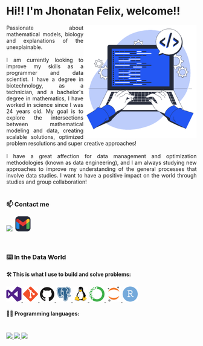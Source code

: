 <h1> Hi!! I'm Jhonatan Felix, welcome!! </h1>

<img align="right" alt="'Hand coding concept illustration' created by storyset - www.freepik.com" height="300" src="https://raw.githubusercontent.com/CleverGnd/skill-icons-news/main/img/github_profile.png">

<p align="justify"> Passionate about mathematical models, biology and explanations of the unexplainable.
    <br>
    <br>
    I am currently looking to improve my skills as a programmer and data scientist. I have a degree in biotechnology, as a technician, and a bachelor's degree in mathematics, I have worked in science since I was 24 years old. My goal is to explore the intersections between mathematical modeling and data, creating scalable solutions, optimized problem resolutions and super creative approaches!
    <br>
    <br>
    I have a great affection for data management and optimization methodologies (known as data engineering), and I am always studying new approaches to improve my understanding of the general processes that involve data studies. I want to have a positive impact on the world through studies and group collaboration!
    <br>
    <br>
    
</p>

<h3 align="left">📫 Contact me</h3>
<p align="left">
    <a href="https://github.com/JhonatanFelix" alt="GitHub Repositories" target="_blank">
    <img src="https://skillicons.dev/icons?i=linkedin" height="40" /></a>
    <a href="mailto:jhonatan.ramosfelix@agroparistech.fr" alt="Gmail">
    <img src="https://raw.githubusercontent.com/CleverGnd/skill-icons-news/77bb52e7ed724e437c488792dfa94146f6d48f11/icons/Gmail-Dark.svg" height="40"/></a></p>
<br>

<h3 align="left">⌨️ In the Data World</h3>

<h4 align="left">🛠️ This is what I use to build and solve problems:</h4>

<a href="https://github.com/JhonatanFelix?tab=repositories" alt="GitHub Repositories" target="_blank"> 
    <img src="https://raw.githubusercontent.com/devicons/devicon/master/icons/visualstudio/visualstudio-plain.svg" height="40" />
    <img src="https://raw.githubusercontent.com/devicons/devicon/master/icons/git/git-plain.svg" height="40"/>
    <img src="https://raw.githubusercontent.com/devicons/devicon/master/icons/github/github-original.svg" height="40"/>
    <img src="https://raw.githubusercontent.com/devicons/devicon/master/icons/postgresql/postgresql-plain.svg" height="40"/>
    <img src="https://raw.githubusercontent.com/devicons/devicon/master/icons/linux/linux-original.svg" height="40"/>
    <img src="https://raw.githubusercontent.com/devicons/devicon/master/icons/anaconda/anaconda-original.svg" height="40"/>
    <img src="https://raw.githubusercontent.com/devicons/devicon/master/icons/jupyter/jupyter-original.svg" height="40"/>
    <img src="https://raw.githubusercontent.com/devicons/devicon/master/icons/rstudio/rstudio-original.svg" height="40"/>
</a>
<br>


<h4 align="left">👩‍💻 Programming languages:</h4>

<a href="https://github.com/JhonatanFelix?tab=repositories" alt="GitHub Repositories" target="_blank">
        <img src="https://skillicons.dev/icons?i=python,r,c&perline=5" height="40" />
<a href="https://github.com/JhonatanFelix?tab=repositories" alt="GitHub Repositories" target="_blank">
    <img src="https://skillicons.dev/icons?i=cpp&perline=5" height="40" />
<a href="https://github.com/JhonatanFelix?tab=repositories" alt="GitHub Repositories" target="_blank">
    <i class="fas fa-database" style="font-size:40px;"></i>
    <a href="https://github.com/JhonatanFelix?tab=repositories" alt="GitHub Repositories" target="_blank">
    <img src="https://skillicons.dev/icons?i=fortran&perline=5" height="40" />
</a>
</a>
</a>
    <br>


